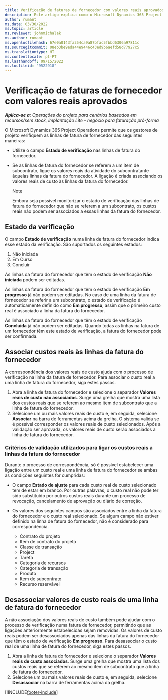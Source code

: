 ```yaml
---
title: Verificação de faturas de fornecedor com valores reais aprovados
description: Este artigo explica como o Microsoft Dynamics 365 Project Operations permite que os gestores de projeto verifiquem as faturas dos fornecedores com os valores reais que foram aprovados como contratantes durante o trabalho e tempo registados, bem como as despesas e materiais que foram utilizados pelos membros da equipa do projeto.
author: rumant
ms.date: 03/30/2022
ms.topic: article
ms.reviewer: johnmichalak
ms.author: rumant
ms.openlocfilehash: 67e0a0143fa354ca9a87bfac5fbbd6306a97811c
ms.sourcegitcommit: 08eb3be9eda44e9446c43ed9b6aefd58d77927c5
ms.translationtype: HT
ms.contentlocale: pt-PT
ms.lasthandoff: 09/15/2022
ms.locfileid: "9522918"
---
```

# <a name="verification-of-vendor-invoices-with-approved-actuals"></a>Verificação de faturas de fornecedor com valores reais aprovados

_**Aplica-se a:** Operações do projeto para cenários baseados em recursos/sem stock, implantação Lite - negócio para faturação pró-forma_

O Microsoft Dynamics 365 Project Operations permite que os gestores de projeto verifiquem as linhas de fatura de fornecedor das seguintes maneiras:

- Utilize o campo **Estado de verificação** nas linhas de fatura do fornecedor.
- Se as linhas de fatura do fornecedor se referem a um item de subcontrato, ligue os valores reais da atividade do subcontratante àquelas linhas da fatura do fornecedor. A ligação é criada associando os valores reais de custo às linhas da fatura do fornecedor.

    > [!NOTE]
    > Embora seja possível monitorizar o estado de verificação das linhas de fatura do fornecedor que não se referem a um subcontrato, os custos reais não podem ser associados a essas linhas da fatura do fornecedor.

## <a name="verification-status"></a>Estado da verificação

O campo **Estado de verificação** numa linha de fatura do fornecedor indica esse estado da verificação. São suportados os seguintes estados:

1. Não iniciada
2. Em Curso
3. Concluir

As linhas da fatura do fornecedor que têm o estado de verificação **Não iniciada** podem ser editadas.

As linhas da fatura do fornecedor que têm o estado de verificação **Em progresso** já não podem ser editadas. No caso de uma linha da fatura de fornecedor se referir a um subcontrato, o estado de verificação é automaticamente definido como **Em progresso**, assim que o primeiro custo real é associado à linha da fatura do fornecedor.

As linhas da fatura do fornecedor que têm o estado de verificação **Concluída** já não podem ser editadas. Quando todas as linhas na fatura de um fornecedor têm este estado de verificação, a fatura do fornecedor pode ser confirmada.

## <a name="match-cost-actuals-to-vendor-invoice-lines"></a>Associar custos reais às linhas da fatura do fornecedor

A correspondência dos valores reais de custo ajuda com o processo de verificação na linha da fatura de fornecedor. Para associar o custo real a uma linha de fatura do fornecedor, siga estes passos.

1. Abra a linha de fatura do fornecedor e selecione o separador **Valores reais de custo não associados**. Surge uma grelha que mostra uma lista dos custos reais que se referem ao mesmo item de subcontrato que a linha de fatura do fornecedor.
2. Selecione um ou mais valores reais de custo e, em seguida, selecione **Associar** na barra de ferramentas acima da grelha. O sistema valida se é possível corresponder os valores reais de custo selecionados. Após a validação ser aprovada, os valores reais de custo serão associados à linha de fatura do fornecedor.

### <a name="validation-criteria-that-are-used-to-link-cost-actuals-to-vendor-invoice-lines"></a>Critérios de validação utilizados para ligar os custos reais a linhas da fatura do fornecedor

Durante o processo de correspondência, só é possível estabelecer uma ligação entre um custo real e uma linha de fatura do fornecedor se ambas as condições seguintes for cumpridas:

- O campo **Estado de ajuste** para cada custo real de custo selecionado tem de estar em branco. Por outras palavras, o custo real não pode ter sido substituído por outros custos reais durante um processo de revocação, cancelamento de aprovação ou diário de correção.
- Os valores dos seguintes campos são associados entre a linha da fatura do fornecedor e o custo real selecionado. Se algum campo não estiver definido na linha de fatura do fornecedor, não é considerado para correspondência.

    - Contrato do projeto
    - Item de contrato do projeto
    - Classe de transação
    - Project
    - Tarefa
    - Categoria de recursos
    - Categoria de transação
    - Produto
    - Item de subcontrato
    - Recurso reservável

## <a name="unmatch-cost-actuals-from-a-vendor-invoice-line"></a>Desassociar valores de custo reais de uma linha de fatura do fornecedor

A não associação dos valores reais de custo também pode ajudar com o processo de verificação numa fatura de fornecedor, permitindo que as ligações anteriormente estabelecidas sejam removidas. Os valores de custo reais podem ser desassociados apenas das linhas da fatura do fornecedor que têm o estado de verificação **Em progresso**. Para desassociar o custo real de uma linha de fatura do fornecedor, siga estes passos.

1. Abra a linha de fatura do fornecedor e selecione o separador **Valores reais de custo associados**. Surge uma grelha que mostra uma lista dos custos reais que se referem ao mesmo item de subcontrato que a linha de fatura do fornecedor.
2. Selecione um ou mais valores reais de custo e, em seguida, selecione **Desassociar** na barra de ferramentas acima da grelha.

[!INCLUDE[footer-include](../../includes/footer-banner.md)]
